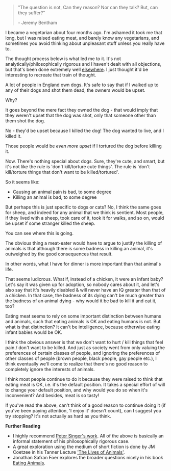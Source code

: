 > "The question is not, Can they reason? Nor can they talk? But, can they suffer?"
>
> \- Jeremy Bentham

I became a vegetarian about four months ago. I'm ashamed it took me that long, but I was raised eating meat, and barely know any vegetarians, and sometimes you avoid thinking about unpleasant stuff unless you really have to. 

The thought process below is what led me to it. It's not analytically/philosophically rigorous and I haven't dealt with all objections, but that's been done extremely well [elsewhere](http://en.wikipedia.org/wiki/Animal_Liberation_(book)). I just thought it'd be interesting to recreate that train of thought.

A lot of people in England own dogs. It's safe to say that if I walked up to any of their dogs and shot them dead, the owners would be upset. 

Why? 

It goes beyond the mere fact they owned the dog - that would imply that they weren't upset that the dog was shot, only that someone other than them shot the dog. 

No - they'd be upset because I killed the dog! The dog wanted to live, and I killed it.

Those people would be <i>even more upset</i> if I tortured the dog before killing it. 

Now. There's nothing special about dogs. Sure, they're cute, and smart, but it's not like the rule is 'don't kill/torture cute things'. The rule is 'don't kill/torture things that don't want to be killed/tortured'.

So it seems like:

- Causing an animal pain is bad, to some degree
- Killing an animal is bad, to some degree

But perhaps this is just specific to dogs or cats? No, I think the same goes for sheep, and indeed for any animal that we think is sentient. Most people, if they lived with a sheep, took care of it, took it for walks, and so on, would be upset if some stranger killed the sheep.

You can see where this is going. 

The obvious thing a meat-eater would have to argue to justify the killing of animals is that although there is some badness in killing an animal, it's outweighed by the good consequences that result. 

In other words, what I have for dinner is more important than that animal's life. 

That seems ludicrous. What if, instead of a chicken, it were an infant baby? Let's say it was given up for adoption, so nobody cares about it, and let's also say that it's heavily disabled & will never have an IQ greater than that of a chicken. In that case, the badness of its dying can't be much greater than the badness of an animal dying - why would it be bad to kill it and eat it, too?

Eating meat seems to rely on some important distinction between humans and animals, such that eating animals is OK and eating humans is not. But what is that distinction? It can't be intelligence, because otherwise eating infant babies would be OK. 

I think the obvious answer is that we don't want to hurt / kill things that feel pain / don't want to be killed. And just as society went from only valuing the preferences of certain classes of people, and ignoring the preferences of other classes of people (brown people, black people, gay people etc.), I think eventually we'll come to realize that there's no good reason to completely ignore the interests of animals. 

I think most people continue to do it because they were raised to think that eating meat is OK, i.e. it's the default position. It takes a special effort of will to change your default position, and why would you do so when it's inconvenient? And besides, meat is so tasty!

If you've read the above, can't think of a good reason to continue doing it (if you've been paying attention, 'I enjoy it' doesn't count), can I suggest you try stopping? It's not actually as hard as you think. 

<b>Further Reading</b>

- I highly recommend [Peter Singer's work](http://en.wikipedia.org/wiki/Animal_Liberation_(book)). All of the above is basically an informal statement of his philosophically rigorous case. 
- A great exploration using the medium of short fiction is done by JM Coetzee in his Tanner Lecture ['The Lives of Animals'](http://tannerlectures.utah.edu/_documents/a-to-z/c/Coetzee99.pdf). 
- Jonathan Safran Foer explores the broader questions nicely in his book [Eating Animals](http://en.wikipedia.org/wiki/Eating_Animals).